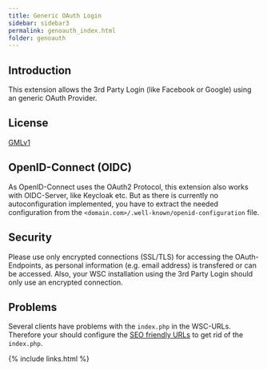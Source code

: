 ```yaml
---
title: Generic OAuth Login
sidebar: sidebar3
permalink: genoauth_index.html
folder: genoauth
---
```


## Introduction

This extension allows the 3rd Party Login (like Facebook or Google) using an generic OAuth Provider.

## License
[GMLv1](license.html)

## OpenID-Connect (OIDC)
As OpenID-Connect uses the OAuth2 Protocol, this extension also works with OIDC-Server, like Keycloak etc. But as there is currently no autoconfiguration implemented, you have to extract the needed configuration from the `<domain.com>/.well-known/openid-configuration` file.

## Security
Please use only encrypted connections (SSL/TLS) for accessing the OAuth-Endpoints, as personal information (e.g. email address) is transfered or can be accessed.
Also, your WSC installation using the 3rd Party Login should only use an encrypted connection.

## Problems
Several clients have problems with the `index.php` in the WSC-URLs. Therefore your should configure the [SEO friendly URLs](https://www.woltlab.com/article/25-setting-up-user-friendly-urls/) to get rid of the `index.php`.


{% include links.html %}
